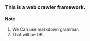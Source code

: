 
### This is a web crawler framework.

#### Note
1. We Can use markdown grammar.
2. That will be OK.
